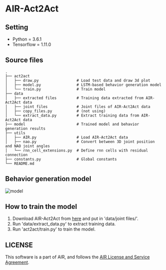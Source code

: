 # AIR-Act2Act

## Setting 
-   Python = 3.6.1     
-   Tensorflow = 1.11.0    

## Source files
    .
    ├── act2act
    │   ├── draw.py                 # Load test data and draw 3d plot
    │   ├── model.py                # LSTM-based behavior generation model
    │   └── train.py                # Train model
    ├── data
    │   ├── extracted files         # Training data extracted from AIR-Act2Act data 
    │   ├── joint files             # Joint files of AIR-Act2Act data
    │   ├── copy_files.py           # (not using)
    │   └── extract_data.py         # Extract training data from AIR-Act2Act data
    ├── model                       # Trained model and behavior generation results
    ├── utils
    │   ├── AIR.py                  # Load AIR-Act2Act data
    │   ├── nao.py                  # Convert between 3D joint position and NAO joint angles
    │   └── rnn_cell_extensions.py  # Define rnn cells with residual connection
    ├── constants.py                # Global constants
    └── README.md

## Behavior generation model

![model](https://user-images.githubusercontent.com/13827622/62700274-779ae000-ba1c-11e9-8c4e-33ed33fce811.png)

## How to train the model

1.   Download AIR-Act2Act from [here](https://drive.google.com/file/d/1Z_ZECV9uqZgNrKCuvEuN4t-1_TXWMxio/view?usp=sharing) and put in 'data/joint files/'.  
2.   Run 'data/extract_data.py' to extract training data.   
3.   Run 'act2act/train.py' to train the model.

## LICENSE
This software is a part of AIR, and follows the [AIR License and Service Agreement](LICENSE.md).